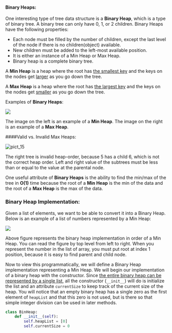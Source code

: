 <!--title={Binary Heaps}-->

<!--badges={Algorithms:5,Python:5}-->

<!--concepts={Binary Search Tree Heap}-->

#### Binary Heaps:

One interesting type of tree data structure is a **Binary Heap**, which is a type of binary tree. A binary tree can only have 0, 1, or 2 children. Binary Heaps have the following properties:

- Each node must be filled by the number of children, except the last level of the node if there is no children(object) available.
- New children must be added to the left-most available position.
- It is either an instance of a Min Heap or Max Heap.
- Binary heap is a complete binary tree.

A **Min Heap** is a heap where the root has <u>the smallest key</u> and the keys on the nodes get <u>larger</u> as you go down the tree. 

A **Max Heap** is a heap where the root has <u>the largest key</u> and the keys on the nodes get <u>smaller</u> as you go down the tree.

Examples of **Binary Heaps**:

<img src="https://www.cs.cmu.edu/~adamchik/15-121/lectures/Binary%20Heaps/pix/heap.bmp">

The image on the left is an example of a **Min Heap**. The image on the right is an example of a **Max Heap**.

####Valid vs. Invalid Max Heaps:

![pict_15](\image\pict_15.png)

The right tree is invalid heap-order, because 5 has a child 6, which is not the correct heap order. Left and right value of the subtrees must be less than or equal to the value at the parental node. 



One useful attribute of **Binary Heaps** is the ability to find the min/max of the tree in **O(1)** time because the root of a **Min Heap** is the min of the data and the root of a **Max Heap** is the max of the data.



### Binary Heap Implementation:

Given a list of elements, we want to be able to convert it into a Binary Heap. Below is an example of a list of numbers represented by a Min Heap:

![](https://runestone.academy/runestone/books/published/pythonds/_images/heapOrder.png)

Above figure represents the binary heap implementation in order of a Min Heap. You can read the figure by top level from left to right. When you represent the number in the list of array, you must put root at index 1 position, because it is easy to find parent and child node. 

Now to view this programmatically, we will define a Binary Heap implementation representing a Min Heap. We will begin our implementation of a binary heap with the constructor. Since <u>the entire binary heap can be represented by a single list</u>, all the constructor (`__init__`) will do is initialize the list and an attribute `currentSize` to keep track of the current size of the heap. You will notice that an empty binary heap has a single zero as the first element of `heapList` and that this zero is not used, but is there so that simple integer division can be used in later methods.

```python
class BinHeap:
    def __init__(self):
        self.heapList = [0]
        self.currentSize = 0 
```





